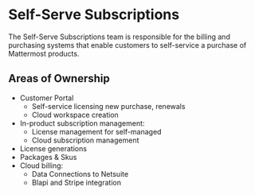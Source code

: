 # Self-Serve Subscriptions

The Self-Serve Subscriptions team is responsible for the billing and purchasing systems that enable customers to self-service a purchase of Mattermost products. 

## Areas of Ownership
- Customer Portal
  - Self-service licensing new purchase, renewals 
  - Cloud workspace creation
- In-product subscription management:
  - License management for self-managed
  - Cloud subscription management
- License generations
- Packages & Skus   
- Cloud billing:
  - Data Connections to Netsuite
  - Blapi and Stripe integration

